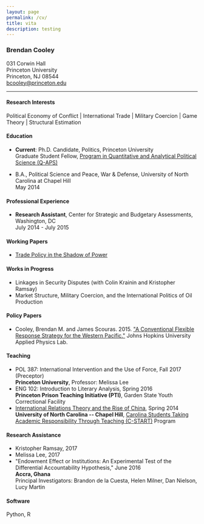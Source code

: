 ```yaml
---
layout: page
permalink: /cv/
title: vita
description: testing
---
```


### Brendan Cooley
031 Corwin Hall<br>
Princeton University<br>
Princeton, NJ 08544<br>
[bcooley@princeton.edu](mailto:bcooley@princeton.edu)

___

#### Research Interests
Political Economy of Conflict | International Trade | Military Coercion | Game Theory | Structural Estimation

#### Education
- **Current**: Ph.D. Candidate, Politics, Princeton University<br>
  Graduate Student Fellow, [Program in Quantitative and Analytical Political Science (Q-APS)](https://q-aps.princeton.edu/)

- B.A., Political Science and Peace, War & Defense, University of North Carolina at Chapel Hill<br>
  May 2014

#### Professional Experience
- **Research Assistant**, Center for Strategic and Budgetary Assessments, Washington, DC<br>
  July 2014 - July 2015

#### Working Papers

- [Trade Policy in the Shadow of Power](https://rawgit.com/brendancooley/twhw/master/twhw.pdf)

#### Works in Progress

- Linkages in Security Disputes (with Colin Krainin and Kristopher Ramsay)
- Market Structure, Military Coercion, and the International Politics of Oil Production

#### Policy Papers

- Cooley, Brendan M. and James Scouras. 2015. ["A Conventional Flexible Response Strategy for the Western Pacific."](http://www.jhuapl.edu/newscenter/publications/pdf/AConventionalFlexibleResponseStrategyfortheWesternPacific.pdf) Johns Hopkins University Applied Physics Lab.

#### Teaching

- POL 387: International Intervention and the Use of Force, Fall 2017 (Preceptor)<br>
  **Princeton University**, Professor: Melissa Lee
- ENG 102: Introduction to Literary Analysis, Spring 2016<br>
  **Princeton Prison Teaching Initiative (PTI)**, Garden State Youth Correctional Facility
- [International Relations Theory and the Rise of China](https://brendancooley.com/public/SPCL400.303.pdf), Spring 2014<br>
  **University of North Carolina -- Chapel Hill**, [Carolina Students Taking Academic Responsibility Through Teaching (C-START)](http://honorscarolina.unc.edu/academics/c-start/) Program

#### Research Assistance

- Kristopher Ramsay, 2017
- Melissa Lee, 2017
- "Endowment Effect or Institutions: An Experimental Test of the Differential Accountability Hypothesis," June 2016<br>
  **Accra, Ghana**<br>
  Principal Investigators: Brandon de la Cuesta, Helen Milner, Dan Nielson, Lucy Martin

#### Software

Python, R
